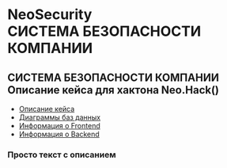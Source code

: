 # NeoSecurity <br> СИСТЕМА БЕЗОПАСНОСТИ КОМПАНИИ

 ## СИСТЕМА БЕЗОПАСНОСТИ КОМПАНИИ <br> Описание кейса для хактона Neo.Hack()
 - [Описание кейса]()
 - [Диаграммы баз данных]()
 - [Информация о Frontend]()
 - [Информация о Backend]()

 ### Просто текст с описанием 


